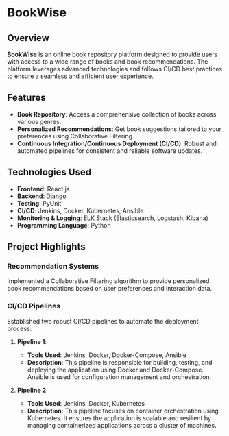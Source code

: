 # BookWise

## Overview

**BookWise** is an online book repository platform designed to provide users with access to a wide range of books and book recommendations. The platform leverages advanced technologies and follows CI/CD best practices to ensure a seamless and efficient user experience.

## Features

- **Book Repository**: Access a comprehensive collection of books across various genres.
- **Personalized Recommendations**: Get book suggestions tailored to your preferences using Collaborative Filtering.
- **Continuous Integration/Continuous Deployment (CI/CD)**: Robust and automated pipelines for consistent and reliable software updates.

## Technologies Used

- **Frontend**: React.js
- **Backend**: Django
- **Testing**: PyUnit
- **CI/CD**: Jenkins, Docker, Kubernetes, Ansible
- **Monitoring & Logging**: ELK Stack (Elasticsearch, Logstash, Kibana)
- **Programming Language**: Python

## Project Highlights

### Recommendation Systems

Implemented a Collaborative Filtering algorithm to provide personalized book recommendations based on user preferences and interaction data.

### CI/CD Pipelines

Established two robust CI/CD pipelines to automate the deployment process:

1. **Pipeline 1**:
   - **Tools Used**: Jenkins, Docker, Docker-Compose, Ansible
   - **Description**: This pipeline is responsible for building, testing, and deploying the application using Docker and Docker-Compose. Ansible is used for configuration management and orchestration.

2. **Pipeline 2**:
   - **Tools Used**: Jenkins, Docker, Kubernetes
   - **Description**: This pipeline focuses on container orchestration using Kubernetes. It ensures the application is scalable and resilient by managing containerized applications across a cluster of machines.
